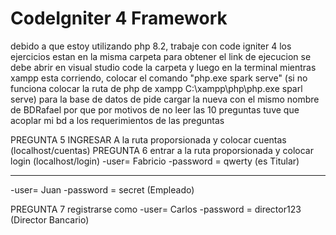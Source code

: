 # CodeIgniter 4 Framework
debido a que estoy utilizando php 8.2, trabaje con code igniter 4
los ejercicios estan en la misma carpeta para obtener el link de ejecucion se debe abrir en visual studio code la carpeta y luego en la terminal mientras xampp esta
corriendo, colocar el comando "php.exe spark serve" (si no funciona colocar la ruta de php de xampp C:\xampp\php\php.exe sparl serve)
para la base de datos de pide cargar la nueva con el mismo nombre de BDRafael por que por motivos de no leer las 10 preguntas tuve que acoplar mi bd a los requerimientos de las preguntas

PREGUNTA 5
INGRESAR A la ruta proporsionada y colocar cuentas (localhost/cuentas)
PREGUNTA 6
entrar a la ruta proporsionada y colocar login (localhost/login)
-user= Fabricio
-password = qwerty (es Titular) 
****************************************
-user= Juan
-password = secret (Empleado) 

PREGUNTA 7
registrarse como 
-user= Carlos
-password = director123 (Director Bancario) 
